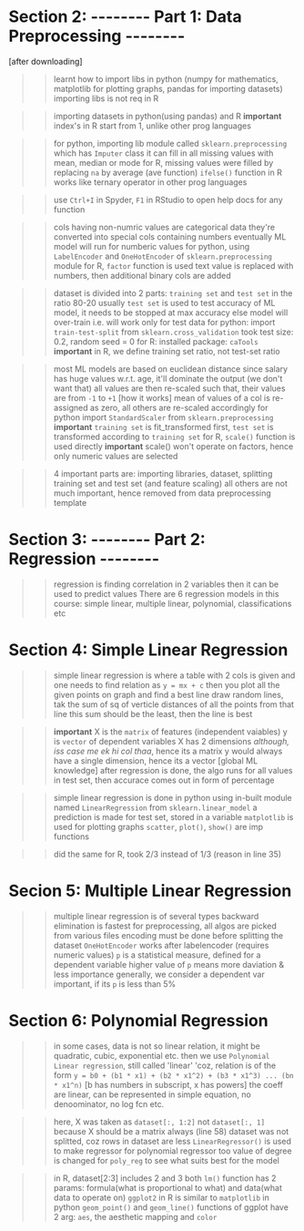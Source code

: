 # Section 2: -------- Part 1: Data Preprocessing --------
[after downloading]
>> learnt how to import libs in python 
>> (numpy for mathematics, matplotlib for plotting graphs, pandas for importing datasets)
>> importing libs is not req in R

>> importing datasets in python(using pandas) and R
>> **important** index's in R start from 1, unlike other prog languages

>> for python, importing lib module called `sklearn.preprocessing` which has `Imputer` class
>> it can fill in all missing values with mean, median or mode
>> for R, missing values were filled by replacing `na` by average (ave function)
>> `ifelse()` function in R works like ternary operator in other prog languages

>> use `Ctrl+I` in Spyder, `F1` in RStudio to open help docs for any function

>> cols having non-numric values are categorical data
>> they're converted into special cols containing numbers 
>> eventually ML model will run for numberic values
>> for python, using `LabelEncoder` and `OneHotEncoder` of `sklearn.preprocessing` module
>> for R, `factor` function is used
>> text value is replaced with numbers, then additional binary cols are added

>> dataset is divided into 2 parts: `training set` and `test set` in the ratio 80-20 usually
>> `test set` is used to test accuracy of ML model, it needs to be stopped at max accuracy
>> else model will over-train i.e. will work only for test data
>> for python: import `train-test-split` from `sklearn.cross_validation`
>> took test size: 0.2, random seed = 0
>> for R: installed package: `caTools`
>> **important** in R, we define training set ratio, not test-set ratio

>> most ML models are based on euclidean distance
>> since salary has huge values w.r.t. age, it'll dominate the output (we don't want that)
>> all values are then re-scaled such that, their values are from `-1` to `+1`
>> [how it works] mean of values of a col is re-assigned as zero, all others are re-scaled accordingly
>> for python import `StandardScaler` from `sklearn.preprocessing`
>> **important** `training set` is fit_transformed first, `test set` is transformed according to `training set`
>> for R, `scale()` function is used directly
>> **important** scale() won't operate on factors, hence only numeric values are selected

>> 4 important parts are: importing libraries, dataset, splitting training set and test set (and  feature scaling)
>> all others are not much important, hence removed from data preprocessing template


# Section 3: -------- Part 2: Regression --------
>> regression is finding correlation in 2 variables
>> then it can be used to predict values
>> There are 6 regression models in this course:
>> simple linear, multiple linear, polynomial, classifications etc


# Section 4: Simple Linear Regression
>> simple linear regression is where a table with 2 cols is given and one needs to find relation as `y = mx + c`
>> then you plot all the given points on graph and find a best line
>> draw random lines, tak the sum of sq of verticle distances of all the points from that line
>> this sum should be the least, then the line is best

>> **important** X is the `matrix` of features (independent vaiables) y is `vector` of dependent variables
>> X has 2 dimensions *although, iss case me ek hi col thaa*, hence its a matrix
>> y would always have a single dimension, hence its a vector
>> [global ML knowledge] after regression is done, the algo runs for all values in test set, then accurace comes out in form of percentage

>> simple linear regression is done in python using in-built module named `LinearRegression` from `sklearn.linear_model`
>> a prediction is made for test set, stored in a variable
>> `matplotlib` is used for plotting graphs
>> `scatter`, `plot()`, `show()` are imp functions

>> did the same for R, took 2/3 instead of 1/3 (reason in line 35)


# Secion 5: Multiple Linear Regression
>> multiple linear regression is of several types
>> backward elimination is fastest
>> for preprocessing, all algos are picked from various files
>> encoding must be done before splitting the dataset
>> `OneHotEncoder` works after labelencoder (requires numeric values)
>> `p` is a statistical measure, defined for a dependent variable
>> higher value of  `p` means more daviation & less importance
>> generally, we consider a dependent var important, if its `p` is less than 5%


# Section 6: Polynomial Regression
>> in some cases, data is not so linear relation, it might be quadratic, cubic, exponential etc.
>> then we use `Polynomial Linear regression`, still called 'linear'
>> 'coz, relation is of the form `y = b0 + (b1 * x1) + (b2 * x1^2) + (b3 * x1^3) ... (bn * x1^n)` [b has numbers in subscript, x has powers]
>> the coeff are linear, can be represented in simple equation, no denoominator, no log fcn etc.

>> here, X was taken as `dataset[:, 1:2]` not `dataset[:, 1]` because X should be a matrix always (line 58)
>> dataset was not splitted, coz rows in dataset are less
>> `LinearRegressor()` is used to make regressor for polynomial regressor too
>> value of degree is changed for `poly_reg` to see what suits best for the model

>> in R, dataset[2:3] includes 2 and 3 both
>> `lm()` function has 2 params: formula(what is proportional to what) and data(what data to operate on)
>> `ggplot2` in R is similar to `matplotlib` in python
>> `geom_point()` and `geom_line()` functions of ggplot have 2 arg: `aes`, the aesthetic mapping and `color`